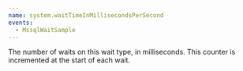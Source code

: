 ```yaml
---
name: system.waitTimeInMillisecondsPerSecond
events:
  - MssqlWaitSample
---
```


The number of waits on this wait type, in milliseconds. This counter is incremented at the start of each wait.